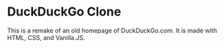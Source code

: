 # DuckDuckGo Clone

This is a remake of an old homepage of DuckDuckGo.com. It is made with HTML, CSS, and Vanilla.JS. 
